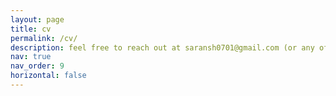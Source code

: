 ```yaml
---
layout: page
title: cv
permalink: /cv/
description: feel free to reach out at saransh0701@gmail.com (or any of my socials) for the latest copy of my CV!
nav: true
nav_order: 9
horizontal: false
---
```

